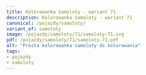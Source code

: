 ```yaml
---
title: Kolorowanka Samoloty - wariant 71
description: Kolorowanka Samoloty - wariant 71
canonical: /pojazdy/samoloty/
variant_of: samoloty
image: /pojazdy/samoloty/71/samoloty-71.svg
pdf: /pojazdy/samoloty/71/samoloty-71.pdf
alt: "Prosta kolorowanka samoloty do kolorowania"
tags:
- pojazdy
- samoloty
---
```

